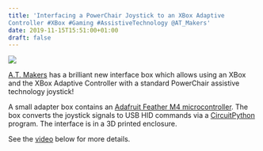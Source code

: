 ```yaml
---
title: 'Interfacing a PowerChair Joystick to an XBox Adaptive
Controller #XBox #Gaming #AssistiveTechnology @AT_Makers'
date: 2019-11-15T15:51:00+01:00
draft: false
---
```


![](https://cdn-blog.adafruit.com/uploads/2019/11/Untitled-52.png)

[A.T. Makers](https://twitter.com/at_makers) has a brilliant new interface box which allows using an XBox and the XBox Adaptive Controller with a standard PowerChair assistive technology joystick!

A small adapter box contains an [Adafruit Feather M4 microcontroller](https://www.adafruit.com/product/3857). The box converts the joystick signals to USB HID commands via a [CircuitPython](https://www.circuitPython.org/) program. The interface is in a 3D printed enclosure.

See the [video](https://www.youtube.com/watch?v=hRf4_eL4BsA) below for more details.